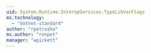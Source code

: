 ```yaml
---
uid: System.Runtime.InteropServices.TypeLibVarFlags
ms.technology: 
  - "dotnet-standard"
author: "rpetrusha"
ms.author: "ronpet"
manager: "wpickett"
---
```

